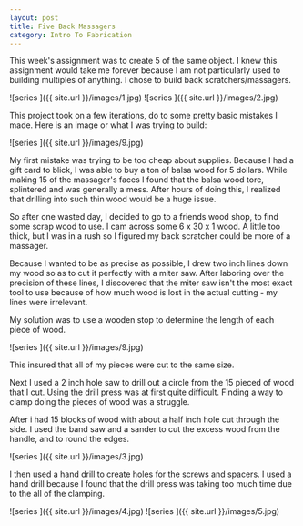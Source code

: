 ```yaml
---
layout: post
title: Five Back Massagers
category: Intro To Fabrication
---
```


This week's assignment was to create 5 of the same object.  I knew this assignment would take me forever because I am not particularly used to building multiples of anything. I chose to build back scratchers/massagers.


![series ]({{ site.url }}/images/1.jpg)
![series ]({{ site.url }}/images/2.jpg)

This project took on a few iterations, do to some pretty basic mistakes I made. Here is an image or what I was trying to build:

![series ]({{ site.url }}/images/9.jpg)

My first mistake was trying to be too cheap about supplies.  Because I had a gift card to blick, I was able to buy a ton of balsa wood for 5 dollars.  While making 15 of the massager's faces I found that the balsa wood tore, splintered and was generally a mess.  After hours of doing this, I realized that drilling into such thin wood would be a huge issue.

So after one wasted day, I decided to go to a friends wood shop, to find some scrap wood to use. I cam across some 6 x 30 x 1 wood.  A little too thick, but I was in a rush so I figured my back scratcher could be more of a massager. 

Because I wanted to be as precise as possible, I drew two inch lines down my wood so as to cut it perfectly with a miter saw.  After laboring over the precision of these lines, I discovered that the miter saw isn't the most exact tool to use because of how much wood is lost in the actual cutting - my lines were irrelevant.  

My solution was to use a wooden stop to determine the length of each piece of wood. 

![series ]({{ site.url }}/images/9.jpg)

This insured that all of my pieces were cut to the same size. 

Next I used a 2 inch hole saw to drill out a circle from the 15 pieced of wood that I cut.  Using the drill press was at first quite difficult.  Finding a way to clamp doing the pieces of wood was a struggle. 

After i had 15 blocks of wood with about a half inch hole cut through the side.  I used the band saw and a sander to cut the excess wood from the handle, and to round the edges. 

![series ]({{ site.url }}/images/3.jpg)

I then used a hand drill to create holes for the screws and spacers. I used a hand drill because I found that the drill press was taking too much time due to the all of the clamping.

![series ]({{ site.url }}/images/4.jpg)
![series ]({{ site.url }}/images/5.jpg)











